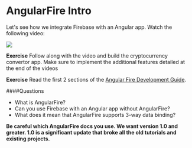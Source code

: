 # AngularFire Intro

Let's see how we integrate Firebase with an Angular app. Watch the following video:

[![](https://i.gyazo.com/2a109465fe8086b825567906de58b70a.png)](https://vimeo.com/136776244)

**Exercise** Follow along with the video and build the cryptocurrency convertor app. Make sure to implement the additional features detailed at the end of the videos

**Exercise** Read the first 2 sections of the [Angular Fire Development Guide](https://www.firebase.com/docs/web/libraries/angular/guide/).

####Questions

* What is AngularFire?
* Can you use Firebase with an Angular app without AngularFire?
* What does it mean that AngularFire supports 3-way data binding?

**Be careful which AngularFire docs you use. We want version 1.0 and greater.  1.0 is a significant update that broke all the old tutorials and existing projects.**
